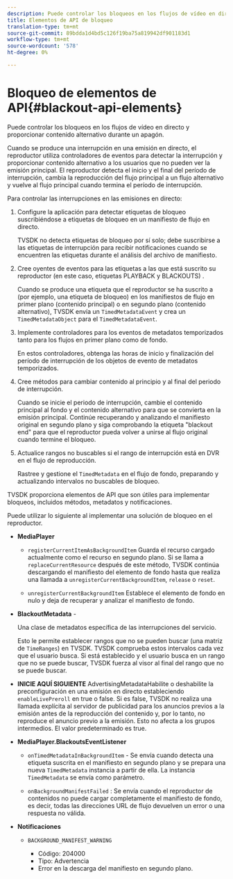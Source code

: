 ```yaml
---
description: Puede controlar los bloqueos en los flujos de vídeo en directo y proporcionar contenido alternativo durante un apagón.
title: Elementos de API de bloqueo
translation-type: tm+mt
source-git-commit: 89bdda1d4bd5c126f19ba75a819942df901183d1
workflow-type: tm+mt
source-wordcount: '578'
ht-degree: 0%

---
```



# Bloqueo de elementos de API{#blackout-api-elements}

Puede controlar los bloqueos en los flujos de vídeo en directo y proporcionar contenido alternativo durante un apagón.

Cuando se produce una interrupción en una emisión en directo, el reproductor utiliza controladores de eventos para detectar la interrupción y proporcionar contenido alternativo a los usuarios que no pueden ver la emisión principal. El reproductor detecta el inicio y el final del período de interrupción, cambia la reproducción del flujo principal a un flujo alternativo y vuelve al flujo principal cuando termina el período de interrupción.

Para controlar las interrupciones en las emisiones en directo:

1. Configure la aplicación para detectar etiquetas de bloqueo suscribiéndose a etiquetas de bloqueo en un manifiesto de flujo en directo.

   TVSDK no detecta etiquetas de bloqueo por sí solo; debe suscribirse a las etiquetas de interrupción para recibir notificaciones cuando se encuentren las etiquetas durante el análisis del archivo de manifiesto.
1. Cree oyentes de eventos para las etiquetas a las que está suscrito su reproductor (en este caso, etiquetas PLAYBACK y BLACKOUTS) .

   Cuando se produce una etiqueta que el reproductor se ha suscrito a (por ejemplo, una etiqueta de bloqueo) en los manifiestos de flujo en primer plano (contenido principal) o en segundo plano (contenido alternativo), TVSDK envía un `TimedMetadataEvent` y crea un `TimedMetadataObject` para el `TimedMetadataEvent`.

1. Implemente controladores para los eventos de metadatos temporizados tanto para los flujos en primer plano como de fondo.

   En estos controladores, obtenga las horas de inicio y finalización del período de interrupción de los objetos de evento de metadatos temporizados.
1. Cree métodos para cambiar contenido al principio y al final del periodo de interrupción.

   Cuando se inicie el periodo de interrupción, cambie el contenido principal al fondo y el contenido alternativo para que se convierta en la emisión principal. Continúe recuperando y analizando el manifiesto original en segundo plano y siga comprobando la etiqueta &quot;blackout end&quot; para que el reproductor pueda volver a unirse al flujo original cuando termine el bloqueo.
1. Actualice rangos no buscables si el rango de interrupción está en DVR en el flujo de reproducción.

   Rastree y gestione el `TimedMetadata` en el flujo de fondo, preparando y actualizando intervalos no buscables de bloqueo.

TVSDK proporciona elementos de API que son útiles para implementar bloqueos, incluidos métodos, metadatos y notificaciones.

Puede utilizar lo siguiente al implementar una solución de bloqueo en el reproductor.

* **MediaPlayer**

   * `registerCurrentItemAsBackgroundItem` Guarda el recurso cargado actualmente como el recurso en segundo plano. Si se llama a `replaceCurrentResource` después de este método, TVSDK continúa descargando el manifiesto del elemento de fondo hasta que realiza una llamada a `unregisterCurrentBackgroundItem`, `release` o `reset`.

   * `unregisterCurrentBackgroundItem` Establece el elemento de fondo en nulo y deja de recuperar y analizar el manifiesto de fondo.

* **BlackoutMetadata**  -

   Una clase de metadatos específica de las interrupciones del servicio.

   Esto le permite establecer rangos que no se pueden buscar (una matriz de `TimeRanges`) en TVSDK. TVSDK comprueba estos intervalos cada vez que el usuario busca. Si está establecido y el usuario busca en un rango que no se puede buscar, TVSDK fuerza al visor al final del rango que no se puede buscar.

* **INICIE AQUÍ SIGUIENTE** AdvertisingMetadataHabilite o deshabilite la preconfiguración en una emisión en directo estableciendo  `enableLivePreroll` en true o false. Si es false, TVSDK no realiza una llamada explícita al servidor de publicidad para los anuncios previos a la emisión antes de la reproducción del contenido y, por lo tanto, no reproduce el anuncio previo a la emisión. Esto no afecta a los grupos intermedios. El valor predeterminado es true.

* **MediaPlayer.BlackoutsEventListener**

   * `onTimedMetadataInBackgroundItem` - Se envía cuando detecta una etiqueta suscrita en el manifiesto en segundo plano y se prepara una nueva  `TimedMetadata` instancia a partir de ella. La instancia `TimedMetadata` se envía como parámetro.

   * `onBackgroundManifestFailed` : Se envía cuando el reproductor de contenidos no puede cargar completamente el manifiesto de fondo, es decir, todas las direcciones URL de flujo devuelven un error o una respuesta no válida.

* **Notificaciones**

   * `BACKGROUND_MANIFEST_WARNING`

      * Código: 204000
      * Tipo: Advertencia
      * Error en la descarga del manifiesto en segundo plano.